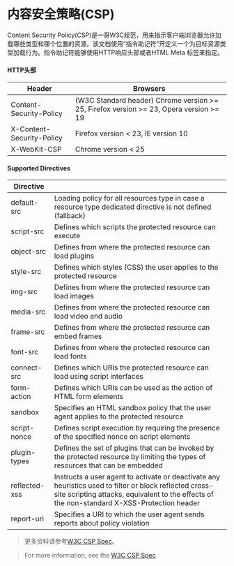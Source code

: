 # 内容安全策略(CSP)
Content Security Policy(CSP)是一哥W3C规范，用来指示客户端浏览器允许加载哪些类型和哪个位置的资源。该文档使用“指令助记符”开定义一个为目标资源类型加载行为。指令助记符能够使用HTTP响应头部或者HTML Meta 标签来指定。

#### HTTP头部
| Header                    | Browsers                                                                               |
| ------------------------- | -------------------------------------------------------------------------------------- |
| Content-Security-Policy   | (W3C Standard header) Chrome version >= 25, Firefox version >= 23, Opera version >= 19 |
| X-Content-Security-Policy | Firefox version < 23, IE version 10                                                    |
| X-WebKit-CSP              | Chrome version < 25                                                                    |

#### Supported Directives
| Directive     | |
|---------------|--------------------------|
| default-src   | Loading policy for all resources type in case a resource type dedicated directive is not defined (fallback) |
| script-src    | Defines which scripts the protected resource can execute |
| object-src    | Defines from where the protected resource can load plugins |
| style-src     | Defines which styles (CSS) the user applies to the protected resource |
| img-src       | Defines from where the protected resource can load images |
| media-src     | Defines from where the protected resource can load video and audio |
| frame-src     | Defines from where the protected resource can embed frames |
| font-src      | Defines from where the protected resource can load fonts |
| connect-src   | Defines which URIs the protected resource can load using script interfaces |
| form-action   | Defines which URIs can be used as the action of HTML form elements |
| sandbox       | Specifies an HTML sandbox policy that the user agent applies to the protected resource |
| script-nonce  | Defines script execution by requiring the presence of the specified nonce on script elements |
| plugin-types  | Defines the set of plugins that can be invoked by the protected resource by limiting the types of resources that can be embedded |
| reflected-xss | Instructs a user agent to activate or deactivate any heuristics used to filter or block reflected cross-site scripting attacks, equivalent to the effects of the non-standard X-XSS-Protection header |
| report-uri    | Specifies a URI to which the user agent sends reports about policy violation |

> 更多资料请参考[W3C CSP Spec](https://w3c.github.io/webappsec/specs/content-security-policy/)。

> For more information, see the [W3C CSP Spec](https://w3c.github.io/webappsec/specs/content-security-policy/)





<docmeta name="displayName" value="Content Security Policy">

